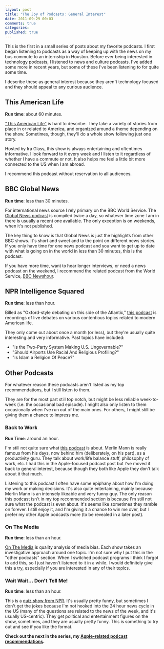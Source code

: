```yaml
---
layout: post
title: "The Joy of Podcasts: General Interest"
date: 2011-09-29 00:03
comments: true
categories: 
published: true
---
```

This is the first in a small series of posts about my favorite
podcasts. I first began listening to podcasts as a way of keeping up
with the news on my bus commute to an internship in Houston. Before
ever being interested in technology podcasts, I listened to news and
culture podcasts. I've added some more in recent years, but some of
these I've been listening to for quite some time.  

I describe these as general interest because they aren't technology
focused and they should appeal to any curious audience.

<!--more-->

## This American Life 

**Run time**: about 60 minutes.
	
["This American Life"](http://www.thisamericanlife.org/ "this American life site") is hard to describe. They take a variety of
stories from place in or related to America, and organized
around a theme depending on the show. Sometimes, though, they'll
do a whole show following just one story.
	
Hosted by Ira Glass, this show is always entertaining and
oftentimes informative. I look forward to it every week and I
listen to it regardless of whether I have a commute or not. It
also helps me feel a little bit more connected to the US when I am
abroad. 
	
I recommend this podcast without reservation to all audiences. 
	
## BBC Global News
	
**Run time**: less than 30 minutes.
	
For international news source I rely primary on the BBC World Service. The
[Global News podcast](http://www.bbc.co.uk/podcasts/series/globalnews) is compiled twice a day, so whatever time
zone I am in there is usually a recent one available. The only
exception is on weekends, when it's not published. 
		
The key thing to know is that Global News is just the highlights from
other BBC shows. It's short and sweet and to the point on different
news stories. If you only have time for one news podcast and you want
to get up to date with what is going on in the world in less than 30 minutes, this is the podcast.

If you have more time, want to hear longer interviews, or need a news
podcast on the weekend, I recommend the related podcast from the
World Service,
[BBC Newshour](http://www.bbc.co.uk/podcasts/series/newshour "BBC
Newshour podcast").

## NPR Intelligence Squared

**Run time**: less than hour.

Billed as "Oxford-style debating on this side of the Atlantic," [this
podcast](http://intelligencesquaredus.org/ "Intelligence Squared podcast") is recordings of live debates on various contentious topics related to
modern American life.

They only come out about once a month (or less), but they're usually quite
interesting and very informative. Past topics have included:
* "Is the Two-Party System Making U.S. Ungovernable?"
* "Should Airports Use Racial And Religious Profiling?"
* "Is Islam a Religion Of Peace?"

## Other Podcasts

For whatever reason these podcasts aren't listed as my top
recommendations, but I still listen to them.

They are for the most part still top notch, but might be less reliable
week-to-week (i.e. the occasional bad episode). I might also only
listen to them occasionally when I've run out of the main ones. For others, I might
still be giving them a chance to impress me.

### Back to Work

**Run Time**: around an hour.

I'm still not quite sure what [this podcast](http://5by5.tv/b2w  "Back to Work podcast") is about. Merlin Mann is
really famous from his days, now behind him (deliberately, on his part), as a productivity
guru. They talk about work/life balance stuff, philosophy of work,
etc. I had this in the Apple-focused podcast post but I've moved it
back to general interest, because though they both like Apple they
don't talk about it that much. 

Listening to this podcast I often have some epiphany about how I'm
doing my work or making decisions. It's also quite entertaining,
mainly because Merlin Mann is an intensely likeable and very funny guy. 
The only reason this podcast isn't in my top recommended section is
because I'm still not sure what the podcast is even about. It's seems
like sometimes they ramble on forever. I still enjoy it, and I'm
giving it a chance to win me over, but I prefer my other Apple
podcasts more (to be revealed in a later post).

### On The Media

**Run time**: less than an hour.

[On The Media](http://www.onthemedia.org/ "On the media") is quality analysis of media bias. Each show takes an
investigative approach around one topic. I'm not sure why I put this
in the "other podcasts" section. When I switched podcast programs I
think I forgot to add this, so I just haven't listened to it in a
while. I would definitely give this a try, especially if you are
interested in any of their topics. 

### Wait Wait... Don't Tell Me!

**Run time**: less than an hour.

This is a
[quiz show from NPR](http://www.npr.org/programs/wait-wait-dont-tell-me/
"link to wait wait don't tell me"). It's usually pretty funny, but sometimes
I don't get the jokes because I'm not hooked into the 24 hour news
cycle in the US (many of the questions are related to the news of the
week, and it's usually US-centric). They get political and entertainment figures on the
show, sometimes, and they are usually pretty funny. This is something
to try out and see if you like the format.

**Check out the next in the series, my [Apple-related podcast recommendations](http://www.divergio.com/blog/2011/10/03/the-joy-of-podcasts-apple-related-podcasts/ "a link to the  next post in the series").**
